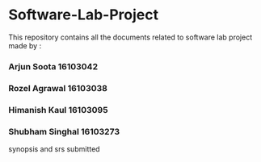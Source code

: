 # Software-Lab-Project
This repository contains all the documents related to software lab project made by :
### Arjun Soota 16103042
### Rozel Agrawal 16103038
### Himanish Kaul 16103095  
### Shubham Singhal 16103273
synopsis and srs submitted 
